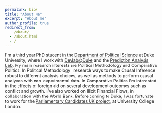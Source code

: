 ```yaml
---
permalink: bio/
title: "About Me"
excerpt: "About me"
author_profile: true
redirect_from: 
  - /about/
  - /about.html
  - /
---
```


I'm a third year PhD student in the [Department of Political Science](https://polisci.duke.edu/) at Duke University, where I work with [Devlab@Duke](https://www.devlabduke.com/) and the [Prediction Analysis Lab](https://users.cs.duke.edu/~cynthia/lab.html). My main research interests are Political Methodology and Comparative Politics. In Political Methodology I research ways to make Causal Inference robust to different analysis choices, as well as methods to perform causal analyses with non-experimental data. In Comparative Politics I'm interested in the effects of foreign aid on several development outcomes such as conflict and growth. I've also worked on Illicit Financial Flows, in collaboration with the World Bank. Before coming to Duke, I was fortunate to work for the [Parliamentary Candidates UK project](http://parliamentarycandidates.org/), at University College London.
